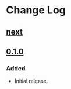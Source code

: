 # Change Log

## [next]

## [0.1.0]

### Added
- Initial release.

[next]: https://github.com/dst-academy/docker-steamcmd/compare/v0.1.0...HEAD
[0.1.0]: https://github.com/dst-academy/docker-steamcmd/compare/55cdeb0752d6c6305e667d79f3abba50c459c15e...v0.1.0
